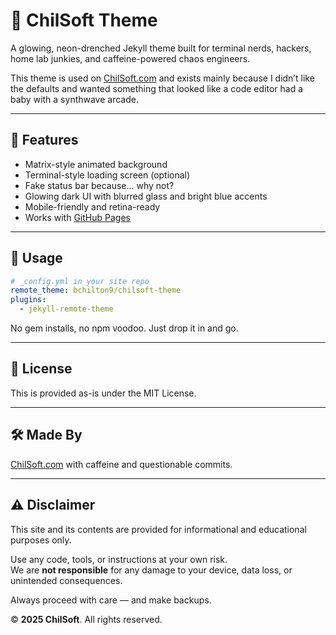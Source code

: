 # 🧬 ChilSoft Theme

A glowing, neon-drenched Jekyll theme built for terminal nerds, hackers, home lab junkies, and caffeine-powered chaos engineers.

This theme is used on [ChilSoft.com](https://chilsoft.com) and exists mainly because I didn’t like the defaults and wanted something that looked like a code editor had a baby with a synthwave arcade.

___

## 🎨 Features

- Matrix-style animated background
- Terminal-style loading screen (optional)
- Fake status bar because... why not?
- Glowing dark UI with blurred glass and bright blue accents
- Mobile-friendly and retina-ready
- Works with [GitHub Pages](https://pages.github.com/)

___

## 🚀 Usage

```yaml
# _config.yml in your site repo
remote_theme: bchilton9/chilsoft-theme
plugins:
  - jekyll-remote-theme
```
No gem installs, no npm voodoo. Just drop it in and go.

___

## 🧾 License

This is provided as-is under the MIT License.

___

## 🛠 Made By

[ChilSoft.com](https://chilsoft.com) with caffeine and questionable commits.

___

## ⚠️ Disclaimer

This site and its contents are provided for informational and educational purposes only.

Use any code, tools, or instructions at your own risk.  
We are **not responsible** for any damage to your device, data loss, or unintended consequences.

Always proceed with care — and make backups.

© **2025 ChilSoft**. All rights reserved.
